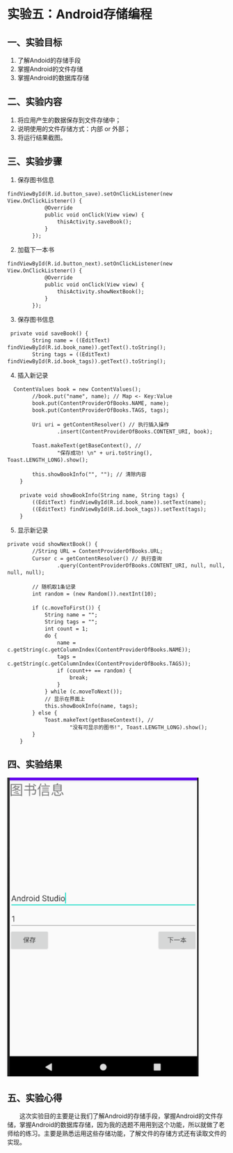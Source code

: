 # 实验五：Android存储编程

## 一、实验目标

1. 了解Andoid的存储手段
2. 掌握Android的文件存储
3. 掌握Android的数据库存储

## 二、实验内容

1. 将应用产生的数据保存到文件存储中；
2. 说明使用的文件存储方式：内部 or 外部；
3. 将运行结果截图。

## 三、实验步骤

1. 保存图书信息
```
findViewById(R.id.button_save).setOnClickListener(new View.OnClickListener() {
            @Override
            public void onClick(View view) {
                thisActivity.saveBook();
            }
        });
```
2. 加载下一本书
```
findViewById(R.id.button_next).setOnClickListener(new View.OnClickListener() {
            @Override
            public void onClick(View view) {
                thisActivity.showNextBook();
            }
        });
```
3. 保存图书信息
```
 private void saveBook() {
        String name = ((EditText) findViewById(R.id.book_name)).getText().toString();
        String tags = ((EditText) findViewById(R.id.book_tags)).getText().toString();
```
4. 插入新记录
```
  ContentValues book = new ContentValues();
        //book.put("name", name); // Map <- Key:Value
        book.put(ContentProviderOfBooks.NAME, name);
        book.put(ContentProviderOfBooks.TAGS, tags);

        Uri uri = getContentResolver() // 执行插入操作
                .insert(ContentProviderOfBooks.CONTENT_URI, book);

        Toast.makeText(getBaseContext(), //
                "保存成功! \n" + uri.toString(), Toast.LENGTH_LONG).show();

        this.showBookInfo("", ""); // 清除内容
    }

    private void showBookInfo(String name, String tags) {
        ((EditText) findViewById(R.id.book_name)).setText(name);
        ((EditText) findViewById(R.id.book_tags)).setText(tags);
    }
```
5. 显示新记录
```
private void showNextBook() {
        //String URL = ContentProviderOfBooks.URL;
        Cursor c = getContentResolver() // 执行查询
                .query(ContentProviderOfBooks.CONTENT_URI, null, null, null, null);

        // 随机取1条记录
        int random = (new Random()).nextInt(10);

        if (c.moveToFirst()) {
            String name = "";
            String tags = "";
            int count = 1;
            do {
                name = c.getString(c.getColumnIndex(ContentProviderOfBooks.NAME));
                tags = c.getString(c.getColumnIndex(ContentProviderOfBooks.TAGS));
                if (count++ == random) {
                    break;
                }
            } while (c.moveToNext());
            // 显示在界面上
            this.showBookInfo(name, tags);
        } else {
            Toast.makeText(getBaseContext(), //
                    "没有可显示的图书!", Toast.LENGTH_LONG).show();
        }
    }
```

## 四、实验结果
![实验五图片](https://github.com/1CHONG/android-labs-2020/raw/master/students/net1814080903115/lab5.png)

## 五、实验心得

　　这次实验目的主要是让我们了解Android的存储手段，掌握Android的文件存储，掌握Android的数据库存储，因为我的选题不用用到这个功能，所以就做了老师给的练习。主要是熟悉运用这些存储功能，了解文件的存储方式还有读取文件的实现。
